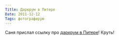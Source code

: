 ```yaml
---
Title: Даркрум в Питере
Date: 2011-12-12
Tags: фотографирую
---
```


Саня прислал ссылку про [даркрум в Питере](http://ru-mformat.livejournal.com/2227887.html)! Круть!